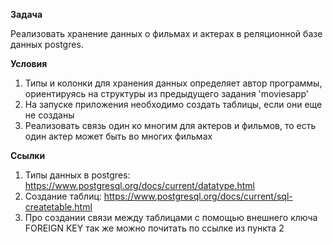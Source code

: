**Задача**

Реализовать хранение данных о фильмах и актерах в реляционной базе данных postgres.

**Условия**
1. Типы и колонки для хранения данных определяет автор программы, ориентируясь на структуры из предыдущего задания 'moviesapp'
2. На запуске приложения необходимо создать таблицы, если они еще не созданы
3. Реализовать связь один ко многим для актеров и фильмов, то есть один актер может быть во многих фильмах

**Ссылки**
1. Типы данных в postgres: https://www.postgresql.org/docs/current/datatype.html
2. Создание таблиц: https://www.postgresql.org/docs/current/sql-createtable.html
3. Про создании связи между таблицами с помощью внешнего ключа FOREIGN KEY так же можно почитать по ссылке из пункта 2